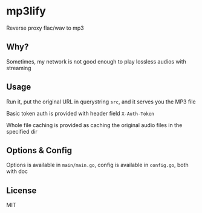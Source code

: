 # mp3lify

Reverse proxy flac/wav to mp3 

## Why?

Sometimes, my network is not good enough to play lossless audios with streaming

## Usage

Run it, put the original URL in querystring `src`, and it serves you the MP3 file

Basic token auth is provided with header field `X-Auth-Token`

Whole file caching is provided as caching the original audio files in the specified dir

## Options & Config

Options is available in `main/main.go`, config is available in `config.go`, both with doc

## License

MIT
